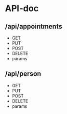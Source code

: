 # API-doc

## /api/appointments

- GET
- PUT
- POST
- DELETE
- params

## /api/person

- GET
- PUT
- POST
- DELETE
- params
